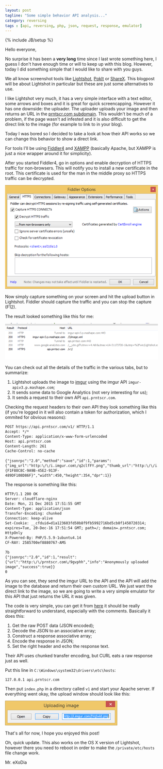 ```yaml
---
layout: post
tagline: "Some simple behavior API analysis..."
category: reversing
tags : [api, reversing, php, json, request, response, emulator]
---
```

{% include JB/setup %}

Hello everyone,

No surprise it has been a **very long** time since I last wrote something here, I guess I don't have enough time or will to keep up with this blog. However, today I did something simple that I would like to share with you guys.

We all know screenshot tools like [Lightshot](https://app.prntscr.com), [PokIt](http://pokit.org) or [ShareX](https://getsharex.com). This blogpost will be about Lightshot in particular but these are just some alternatives to use.

I like Lightshot very much, it has a very simple interface with a text editor, some arrows and boxes and it is great for quick screencapping. However it has one downside: the uploader. The uploader uploads your image and then returns an URL in the [prntscr.com subdomain](http://prntscr.com/9gazao). This wouldn't be much of a problem, if the page wasn't ad infested and it is also difficult to get the direct link to the image (for example to link to in your blog).

Today I was bored so I decided to take a look at how their API works so we can change this behavior to show a direct link.

For tools I'll be using [Fiddler4](http://www.telerik.com/download/fiddler) and [XAMPP](https://www.apachefriends.org/index.html) (basically Apache, but XAMPP is just a nice wrapper around it for simplicity).

After you started Fiddler4, go in options and enable decryption of HTTPS traffic for non-browsers. This will notify you to install a new certificate in the root. This certificate is used for the man in the middle proxy so HTTPS traffic can be decrypted.

![fiddler options](/images/lightshot1.png)

Now simply capture something on your screen and hit the upload button in Lightshot. Fiddler should capture the traffic and you can stop the capture (F12).

The result looked something like this for me:

![fiddler capture](/images/lightshot2.png)

You can check out all the details of the traffic in the various tabs, but to summarize:

1. Lightshot uploads the image to [imgur](http://imgur.com) using the imgur API `imgur-apiv3.p.mashape.com`;
2. It sends some data to Google Analytics (not very interesting for us);
3. It sends a request to their own API `api.prntscr.com`.

Checking the request headers to their own API they look something like this (if you're logged in it will also contain a token for authorization, which I ommited for obvious reasons):

```
POST https://api.prntscr.com/v1/ HTTP/1.1
Accept: */*
Content-Type: application/x-www-form-urlencoded
Host: api.prntscr.com
Content-Length: 261
Cache-Control: no-cache

{"jsonrpc":"2.0","method":"save","id":1,"params":{"img_url":"http:\/\/i.imgur.com\/q2clfFY.png","thumb_url":"http:\/\/i.imgur.com\/q2clfFYs.png","delete_hash":"3VYbjevxfJ0qIJw","app_id":"{F1F88C8C-9A9B-45E2-913F-489DF108D86F}","width":450,"height":354,"dpr":1}}
```

The response is something like this:

```
HTTP/1.1 200 OK
Server: cloudflare-nginx
Date: Mon, 21 Dec 2015 17:51:55 GMT
Content-Type: application/json
Transfer-Encoding: chunked
Connection: keep-alive
Set-Cookie: __cfduid=d1a123603fd50b8f9fb5992716bd5cb0f1450720314; expires=Tue, 20-Dec-16 17:51:54 GMT; path=/; domain=.prntscr.com; HttpOnly
X-Powered-By: PHP/5.5.9-1ubuntu4.14
CF-RAY: 2585700ef8880767-AMS

7b
{"jsonrpc":"2.0","id":1,"result":{"url":"http:\/\/prntscr.com\/9gvphh","info":"Anonymously uploaded image","success":true}}
0
```

As you can see, they send the imgur URL to the API and the API will add the image to the database and return their own custom URL. We just want the direct link to the image, so we are going to write a very simple emulator for this API that just returns the URL it was given.

The code is very simple, you can get it from [here](https://gist.github.com/mrexodia/c285581c2976480680ee) it should be really straightforward to understand, especially with the comments. Basically it does this:

1. Get the raw POST data (JSON encoded);
2. Decode the JSON to an associative array;
3. Construct a response associative array;
4. Encode the response in JSON;
5. Set the right header and echo the response text.

Their API uses chunked transfer encoding, but CURL eats a raw response just as well.

Put this line in `C:\Windows\system32\drivers\etc\hosts`:

```
127.0.0.1 api.prntscr.com
```

Then put `index.php` in a directory called `v1` and start your Apache server. If everything went okay, the upload window should look like this:

![final result](/images/lightshot3.png)

That's all for now, I hope you enjoyed this post!

Oh, quick update. This also works on the OS X version of Lightshot, however there you need to reboot in order to make the `/private/etc/hosts` file change work.

Mr. eXoDia